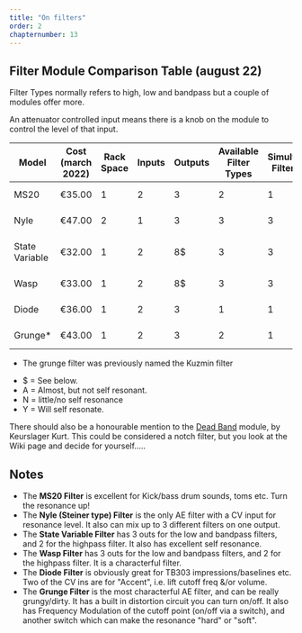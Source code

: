 ```yaml
---
title: "On filters"
order: 2
chapternumber: 13
---
```


## Filter Module Comparison Table (august 22)

Filter Types normally refers to high, low and bandpass but a couple of modules offer more.

An attenuator controlled input means there is a knob on the module to control the level of that input.

| Model          | Cost (march 2022) | Rack Space | Inputs | Outputs | Available Filter Types | Simultaneous Filter Types | Self Resonance | Attenuator Controlled Inputs | Other CV in | Wiki Page             |
| -------------- | ----------------- | ---------- | ------ | ------- | ---------------------- | ------------------------- | -------------- | ---------------------------- | ----------- | --------------------- |
| MS20           | €35.00            | 1          | 2      | 3       | 2                      | 1                         | Y              | 1                            | 1           | MS20 Filter           |
| Nyle           | €47.00            | 2          | 1      | 3       | 3                      | 3                         | A              | 2                            | 1           | Nyle Filter           |
| State Variable | €32.00            | 1          | 2      | 8$      | 3                      | 3                         | Y              | 1                            | 1           | State Variable Filter |
| Wasp           | €33.00            | 1          | 2      | 8$      | 3                      | 3                         | A              | 1                            | 1           | Wasp Filter           |
| Diode          | €36.00            | 1          | 2      | 3       | 1                      | 1                         | N              | 1                            | 1           | Diode Filter          |
| Grunge\*       | €43.00            | 1          | 2      | 3       | 2                      | 1                         | N              | 1                            | 1           | Grunge Filter         |

- The grunge filter was previously named the Kuzmin filter

* $ = See below.
* A = Almost, but not self resonant.
* N = little/no self resonance
* Y = Will self resonate.

There should also be a honourable mention to the [Dead Band](https://wiki.aemodular.com/pmwiki.php/AeManual/KeuerslagerkurtDeadBand) module, by Keurslager Kurt. This could be considered a notch filter, but you look at the Wiki page and decide for yourself.....

## Notes

- The **MS20 Filter** is excellent for Kick/bass drum sounds, toms etc. Turn the resonance up!
- The **Nyle (Steiner type) Filter** is the only AE filter with a CV input for resonance level. It also can mix up to 3 different filters on one output.
- The **State Variable Filter** has 3 outs for the low and bandpass filters, and 2 for the highpass filter. It also has excellent self resonance.
- The **Wasp Filter** has 3 outs for the low and bandpass filters, and 2 for the highpass filter. It is a characterful filter.
- The **Diode Filter** is obviously great for TB303 impressions/baselines etc. Two of the CV ins are for "Accent", i.e. lift cutoff freq &/or volume.
- The **Grunge Filter** is the most characterful AE filter, and can be really grungy/dirty. It has a built in distortion circuit you can turn on/off. It also has Frequency Modulation of the cutoff point (on/off via a switch), and another switch which can make the resonance "hard" or "soft".
